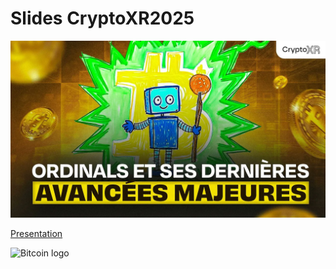 # Slides CryptoXR2025

[![miniature](./miniature.JPG)](https://www.youtube.com/watch?v=C1TGsNq7cGs&t=2s)

[Presentation](presentation.pdf)

![Bitcoin logo](https://ordinals.com/content/cfab194b924f7785c6e453728e1c264b89b74843633278cda3ad3f57576c1e93i0)
